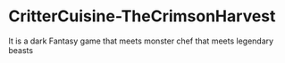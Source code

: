 # CritterCuisine-TheCrimsonHarvest
It is a dark Fantasy game that meets monster chef that meets legendary beasts
